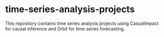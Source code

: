 # time-series-analysis-projects
This repository contains time series analysis projects using CasualImpact for causal inference and Orbit for time series forecasting.
